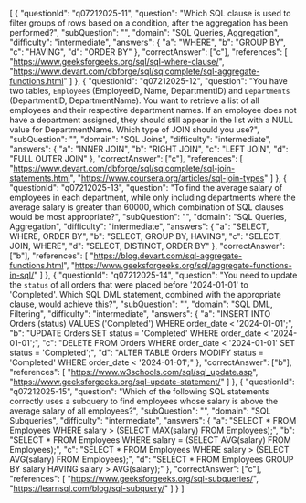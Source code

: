 [
  {
    "questionId": "q07212025-11",
    "question": "Which SQL clause is used to filter groups of rows based on a condition, after the aggregation has been performed?",
    "subQuestion": "",
    "domain": "SQL Queries, Aggregation",
    "difficulty": "intermediate",
    "answers": {
      "a": "WHERE",
      "b": "GROUP BY",
      "c": "HAVING",
      "d": "ORDER BY"
    },
    "correctAnswer": ["c"],
    "references": [
      "https://www.geeksforgeeks.org/sql/sql-where-clause/",
      "https://www.devart.com/dbforge/sql/sqlcomplete/sql-aggregate-functions.html"
    ]
  },
  {
    "questionId": "q07212025-12",
    "question": "You have two tables, `Employees` (EmployeeID, Name, DepartmentID) and `Departments` (DepartmentID, DepartmentName). You want to retrieve a list of all employees and their respective department names. If an employee does not have a department assigned, they should still appear in the list with a NULL value for DepartmentName. Which type of JOIN should you use?",
    "subQuestion": "",
    "domain": "SQL Joins",
    "difficulty": "intermediate",
    "answers": {
      "a": "INNER JOIN",
      "b": "RIGHT JOIN",
      "c": "LEFT JOIN",
      "d": "FULL OUTER JOIN"
    },
    "correctAnswer": ["c"],
    "references": [
      "https://www.devart.com/dbforge/sql/sqlcomplete/sql-join-statements.html",
      "https://www.coursera.org/articles/sql-join-types"
    ]
  },
  {
    "questionId": "q07212025-13",
    "question": "To find the average salary of employees in each department, while only including departments where the average salary is greater than 60000, which combination of SQL clauses would be most appropriate?",
    "subQuestion": "",
    "domain": "SQL Queries, Aggregation",
    "difficulty": "intermediate",
    "answers": {
      "a": "SELECT, WHERE, ORDER BY",
      "b": "SELECT, GROUP BY, HAVING",
      "c": "SELECT, JOIN, WHERE",
      "d": "SELECT, DISTINCT, ORDER BY"
    },
    "correctAnswer": ["b"],
    "references": [
      "https://blog.devart.com/sql-aggregate-functions.html",
      "https://www.geeksforgeeks.org/sql/aggregate-functions-in-sql/"
    ]
  },
  {
    "questionId": "q07212025-14",
    "question": "You need to update the `status` of all orders that were placed before '2024-01-01' to 'Completed'. Which SQL DML statement, combined with the appropriate clause, would achieve this?",
    "subQuestion": "",
    "domain": "SQL DML, Filtering",
    "difficulty": "intermediate",
    "answers": {
      "a": "INSERT INTO Orders (status) VALUES ('Completed') WHERE order_date < '2024-01-01';",
      "b": "UPDATE Orders SET status = 'Completed' WHERE order_date < '2024-01-01';",
      "c": "DELETE FROM Orders WHERE order_date < '2024-01-01' SET status = 'Completed';",
      "d": "ALTER TABLE Orders MODIFY status = 'Completed' WHERE order_date < '2024-01-01';"
    },
    "correctAnswer": ["b"],
    "references": [
      "https://www.w3schools.com/sql/sql_update.asp",
      "https://www.geeksforgeeks.org/sql-update-statement/"
    ]
  },
  {
    "questionId": "q07212025-15",
    "question": "Which of the following SQL statements correctly uses a subquery to find employees whose salary is above the average salary of all employees?",
    "subQuestion": "",
    "domain": "SQL Subqueries",
    "difficulty": "intermediate",
    "answers": {
      "a": "SELECT * FROM Employees WHERE salary > (SELECT MAX(salary) FROM Employees);",
      "b": "SELECT * FROM Employees WHERE salary = (SELECT AVG(salary) FROM Employees);",
      "c": "SELECT * FROM Employees WHERE salary > (SELECT AVG(salary) FROM Employees);",
      "d": "SELECT * FROM Employees GROUP BY salary HAVING salary > AVG(salary);"
    },
    "correctAnswer": ["c"],
    "references": [
      "https://www.geeksforgeeks.org/sql-subqueries/",
      "https://learnsql.com/blog/sql-subquery/"
    ]
  }
]
